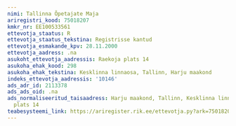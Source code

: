 ```yaml
---
nimi: Tallinna Õpetajate Maja
ariregistri_kood: 75018207
kmkr_nr: EE100533561
ettevotja_staatus: R
ettevotja_staatus_tekstina: Registrisse kantud
ettevotja_esmakande_kpv: 28.11.2000
ettevotja_aadress: .na
asukoht_ettevotja_aadressis: Raekoja plats 14
asukoha_ehak_kood: 298
asukoha_ehak_tekstina: Kesklinna linnaosa, Tallinn, Harju maakond
indeks_ettevotja_aadressis: '10146'
ads_adr_id: 2113378
ads_ads_oid: .na
ads_normaliseeritud_taisaadress: Harju maakond, Tallinn, Kesklinna linnaosa, Raekoja
  plats 14
teabesysteemi_link: https://ariregister.rik.ee/ettevotja.py?ark=75018207&ref=rekvisiidid
---
```

